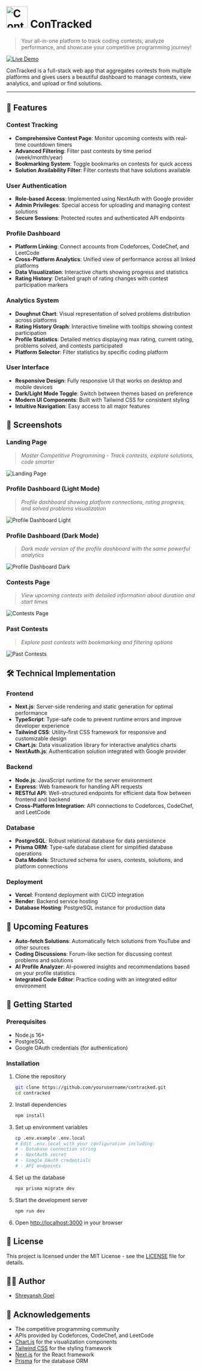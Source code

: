 # <img src="https://github.com/user-attachments/assets/067828ba-2977-4d5b-99c6-cca4a3fad048" width="57" alt="Contracked Logo" /> ConTracked

> Your all-in-one platform to track coding contests, analyze performance, and showcase your competitive programming journey!

[![Live Demo](https://img.shields.io/badge/Live%20Demo-Visit%20Now-blue?style=for-the-badge&logo=vercel)](https://contracked.vercel.app)

ConTracked is a full-stack web app that aggregates contests from multiple platforms and gives users a beautiful dashboard to manage contests, view analytics, and upload or find solutions.

---

## 🚀 Features

### Contest Tracking
- **Comprehensive Contest Page**: Monitor upcoming contests with real-time countdown timers
- **Advanced Filtering**: Filter past contests by time period (week/month/year)
- **Bookmarking System**: Toggle bookmarks on contests for quick access
- **Solution Availability Filter**: Filter contests that have solutions available

### User Authentication
- **Role-based Access**: Implemented using NextAuth with Google provider
- **Admin Privileges**: Special access for uploading and managing contest solutions
- **Secure Sessions**: Protected routes and authenticated API endpoints

### Profile Dashboard
- **Platform Linking**: Connect accounts from Codeforces, CodeChef, and LeetCode
- **Cross-Platform Analytics**: Unified view of performance across all linked platforms
- **Data Visualization**: Interactive charts showing progress and statistics
- **Rating History**: Detailed graph of rating changes with contest participation markers

### Analytics System
- **Doughnut Chart**: Visual representation of solved problems distribution across platforms
- **Rating History Graph**: Interactive timeline with tooltips showing contest participation
- **Profile Statistics**: Detailed metrics displaying max rating, current rating, problems solved, and contests participated
- **Platform Selector**: Filter statistics by specific coding platform

### User Interface
- **Responsive Design**: Fully responsive UI that works on desktop and mobile devices
- **Dark/Light Mode Toggle**: Switch between themes based on preference
- **Modern UI Components**: Built with Tailwind CSS for consistent styling
- **Intuitive Navigation**: Easy access to all major features

## 📸 Screenshots




### Landing Page
> *Master Competitive Programming - Track contests, explore solutions, code smarter*

![Landing Page](https://github.com/user-attachments/assets/139cd345-5840-4d39-bebc-b8ca5a31052c)

### Profile Dashboard (Light Mode)
> *Profile dashboard showing platform connections, rating progress, and solved problems visualization*

![Profile Dashboard Light](https://github.com/user-attachments/assets/d316b1b2-8b02-46e9-9a8c-cb226042136a)



### Profile Dashboard (Dark Mode)
> *Dark mode version of the profile dashboard with the same powerful analytics*

![Profile Dashboard Dark](https://github.com/user-attachments/assets/381e1981-8e9e-45b5-8479-231bf48e016d)

### Contests Page
> *View upcoming contests with detailed information about duration and start times*

![Contests Page](https://github.com/user-attachments/assets/6ea3ec17-fee3-497a-9b50-d67ea7e907da)

### Past Contests
> *Explore past contests with bookmarking and filtering options*

![Past Contests](https://github.com/user-attachments/assets/5bcddf8f-7802-448e-aa12-b1e16cedf5cc)

## 🛠️ Technical Implementation

### Frontend
- **Next.js**: Server-side rendering and static generation for optimal performance
- **TypeScript**: Type-safe code to prevent runtime errors and improve developer experience
- **Tailwind CSS**: Utility-first CSS framework for responsive and customizable design
- **Chart.js**: Data visualization library for interactive analytics charts
- **NextAuth.js**: Authentication solution integrated with Google provider

### Backend
- **Node.js**: JavaScript runtime for the server environment
- **Express**: Web framework for handling API requests
- **RESTful API**: Well-structured endpoints for efficient data flow between frontend and backend
- **Cross-Platform Integration**: API connections to Codeforces, CodeChef, and LeetCode

### Database
- **PostgreSQL**: Robust relational database for data persistence
- **Prisma ORM**: Type-safe database client for simplified database operations
- **Data Models**: Structured schema for users, contests, solutions, and platform connections

### Deployment
- **Vercel**: Frontend deployment with CI/CD integration
- **Render**: Backend service hosting
- **Database Hosting**: PostgreSQL instance for production data

## 🔮 Upcoming Features

- **Auto-fetch Solutions**: Automatically fetch solutions from YouTube and other sources
- **Coding Discussions**: Forum-like section for discussing contest problems and solutions
- **AI Profile Analyzer**: AI-powered insights and recommendations based on your profile statistics
- **Integrated Code Editor**: Practice coding with an integrated editor environment

## 🚀 Getting Started

### Prerequisites

- Node.js 16+
- PostgreSQL
- Google OAuth credentials (for authentication)

### Installation

1. Clone the repository
   ```bash
   git clone https://github.com/yourusername/contracked.git
   cd contracked
   ```

2. Install dependencies
   ```bash
   npm install
   ```

3. Set up environment variables
   ```bash
   cp .env.example .env.local
   # Edit .env.local with your configuration including:
   # - Database connection string
   # - NextAuth secret
   # - Google OAuth credentials
   # - API endpoints
   ```

4. Set up the database
   ```bash
   npx prisma migrate dev
   ```

5. Start the development server
   ```bash
   npm run dev
   ```

6. Open [http://localhost:3000](http://localhost:3000) in your browser

## 📝 License

This project is licensed under the MIT License - see the [LICENSE](LICENSE) file for details.

## 👨‍💻 Author

- [Shreyansh Goel](https://github.com/03ShreyanshGoel)

## 🙏 Acknowledgements

- The competitive programming community
- APIs provided by Codeforces, CodeChef, and LeetCode
- [Chart.js](https://www.chartjs.org/) for the visualization components
- [Tailwind CSS](https://tailwindcss.com/) for the styling framework
- [Next.js](https://nextjs.org/) for the React framework
- [Prisma](https://www.prisma.io/) for the database ORM
